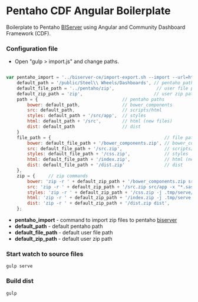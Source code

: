 # Pentaho CDF Angular Boilerplate

Boilerplate to Pentaho [BIServer](https://sourceforge.net/projects/pentaho/files/Business%20Intelligence%20Server/) using Angular and Community Dashboard Framework (CDF).

### Configuration file

* Open "gulp > import.js" and change paths.

``` javascript

var pentaho_import = '../biserver-ce/import-export.sh --import --url=http://localhost:8080/pentaho --username=Admin --password=password --overwrite=true --permission=true --retainOwnership=true',
    default_path = '/public/Steel\\ Wheels/Dashboards', // pentaho path
    default_file_path = '../pentaho/zip',                // user file path
    default_zip_path = 'zip',                           // user zip path
    path = {                                // pentaho paths
        bower: default_path,                // bower_components
        src: default_path,                  // scripts/html
        styles: default_path + '/src/app',  // styles
        html: default_path + '/src',        // html (new files)
        dist: default_path                  // dist
    }
    file_path = {                                           // file paths
        bower: default_file_path + '/bower_components.zip', // bower_components
        src: default_file_path + '/src.zip',                // scripts/html
        styles: default_file_path + '/css.zip',             // styles
        html: default_file_path + '/index.zip',             // html (new files)
        dist: default_file_path + '/dist.zip'               // dist
    },
    zip = {     // zip commands
        bower: 'zip -r ' + default_zip_path + '/bower_components.zip src/bower_components',
        src: 'zip -r ' + default_zip_path + '/src.zip src/app -x "*.sass*" -x "*.DS_Store"',
        styles: 'zip -r ' + default_zip_path + '/css.zip -j .tmp/serve/app/index.css',
        html: 'zip -r ' + default_zip_path + '/index.zip -j .tmp/serve -x "*.css*"',
        dist: 'zip -r ' + default_zip_path + '/dist.zip dist',
    };

```

* **pentaho_import** - command to import zip files to pentaho [biserver](https://sourceforge.net/projects/pentaho/files/Business%20Intelligence%20Server/)
* **default_path** - default pentaho path
* **default_file_path** - default user file path
* **default_zip_path** - default user zip path

### Start watch to source files

``` shell
gulp serve
```

### Build dist

``` shell
gulp
```
